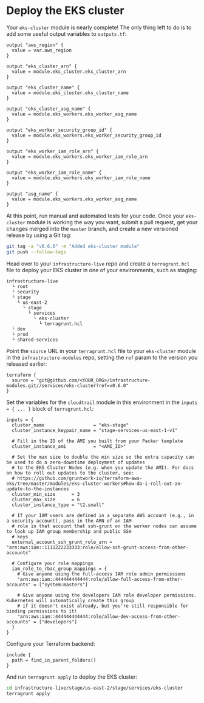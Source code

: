 # Deploy the EKS cluster

Your `eks-cluster` module is nearly complete! The only thing left to do is to add some useful output variables to
`outputs.tf`:

```hcl title=infrastructure-modules/services/eks-cluster/outputs.tf
output "aws_region" {
  value = var.aws_region
}

output "eks_cluster_arn" {
  value = module.eks_cluster.eks_cluster_arn
}

output "eks_cluster_name" {
  value = module.eks_cluster.eks_cluster_name
}

output "eks_cluster_asg_name" {
  value = module.eks_workers.eks_worker_asg_name
}

output "eks_worker_security_group_id" {
  value = module.eks_workers.eks_worker_security_group_id
}

output "eks_worker_iam_role_arn" {
  value = module.eks_workers.eks_worker_iam_role_arn
}

output "eks_worker_iam_role_name" {
  value = module.eks_workers.eks_worker_iam_role_name
}

output "asg_name" {
  value = module.eks_workers.eks_worker_asg_name
}
```

At this point, run manual and automated tests for your code. Once your `eks-cluster` module is working the way you
want, submit a pull request, get your changes merged into the `master` branch, and create a new versioned release by
using a Git tag:

```bash
git tag -a "v0.6.0" -m "Added eks-cluster module"
git push --follow-tags
```

Head over to your `infrastructure-live` repo and create a `terragrunt.hcl` file to deploy your EKS cluster in one of
your environments, such as staging:

```
infrastructure-live
  └ root
  └ security
  └ stage
    └ us-east-2
      └ stage
        └ services
          └ eks-cluster
            └ terragrunt.hcl
  └ dev
  └ prod
  └ shared-services
```

Point the `source` URL in your `terragrunt.hcl` file to your `eks-cluster` module in the `infrastructure-modules`
repo, setting the `ref` param to the version you released earlier:

```hcl title=infrastructure-live/stage/us-east-2/stage/services/eks-cluster/terragrunt.hcl
terraform {
  source = "git@github.com/<YOUR_ORG>/infrastructure-modules.git//services/eks-cluster?ref=v0.6.0"
}
```

Set the variables for the `cloudtrail` module in this environment in the `inputs = { ... }` block of `terragrunt.hcl`:

```hcl title=infrastructure-live/stage/us-east-2/stage/services/eks-cluster/terragrunt.hcl
inputs = {
  cluster_name                  = "eks-stage"
  cluster_instance_keypair_name = "stage-services-us-east-1-v1"

  # Fill in the ID of the AMI you built from your Packer template
  cluster_instance_ami          = "<AMI_ID>"

  # Set the max size to double the min size so the extra capacity can be used to do a zero-downtime deployment of updates
  # to the EKS Cluster Nodes (e.g. when you update the AMI). For docs on how to roll out updates to the cluster, see:
  # https://github.com/gruntwork-io/terraform-aws-eks/tree/master/modules/eks-cluster-workers#how-do-i-roll-out-an-update-to-the-instances
  cluster_min_size      = 3
  cluster_max_size      = 6
  cluster_instance_type = "t2.small"

  # If your IAM users are defined in a separate AWS account (e.g., in a security account), pass in the ARN of an IAM
  # role in that account that ssh-grunt on the worker nodes can assume to look up IAM group membership and public SSH
  # keys
  external_account_ssh_grunt_role_arn = "arn:aws:iam::1111222233333:role/allow-ssh-grunt-access-from-other-accounts"

  # Configure your role mappings
  iam_role_to_rbac_group_mappings = {
    # Give anyone using the full-access IAM role admin permissions
    "arn:aws:iam::444444444444:role/allow-full-access-from-other-accounts" = ["system:masters"]

    # Give anyone using the developers IAM role developer permissions. Kubernetes will automatically create this group
    # if it doesn't exist already, but you're still responsible for binding permissions to it!
    "arn:aws:iam::444444444444:role/allow-dev-access-from-other-accounts" = ["developers"]
  }
}
```

Configure your Terraform backend:

```hcl title=infrastructure-live/stage/us-east-2/stage/services/eks-cluster/terragrunt.hcl
include {
  path = find_in_parent_folders()
}
```

And run `terragrunt apply` to deploy the EKS cluster:

```bash
cd infrastructure-live/stage/us-east-2/stage/services/eks-cluster
terragrunt apply
```


<!-- ##DOCS-SOURCER-START
{
  "sourcePlugin": "local-copier",
  "hash": "583d7ce531dae4a139a6d2a9be293e1d"
}
##DOCS-SOURCER-END -->
